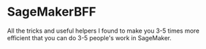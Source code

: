 # SageMakerBFF
All the tricks and useful helpers I found to make you 3-5 times more efficient that you can do 3-5 people's work in SageMaker.
